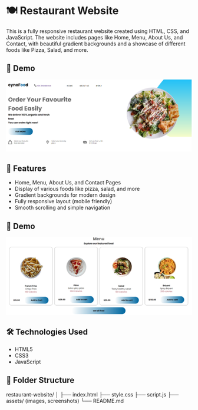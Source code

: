 # 🍽️ Restaurant Website

This is a fully responsive restaurant website created using HTML, CSS, and JavaScript. The website includes pages like Home, Menu, About Us, and Contact, with beautiful gradient backgrounds and a showcase of different foods like Pizza, Salad, and more.

## 📸 Demo

![Image1](assests/1.png)

## 🚀 Features

- Home, Menu, About Us, and Contact Pages
- Display of various foods like pizza, salad, and more
- Gradient backgrounds for modern design
- Fully responsive layout (mobile friendly)
- Smooth scrolling and simple navigation

## 📸 Demo

![Image2](assests/2.png)

## 🛠️ Technologies Used

- HTML5
- CSS3
- JavaScript

## 📂 Folder Structure

restaurant-website/
│
├── index.html
├── style.css
├── script.js
├── assets/ (images, screenshots)
└── README.md


